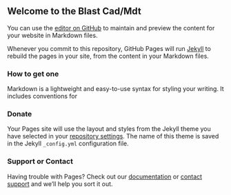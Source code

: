 ## Welcome to the Blast Cad/Mdt

You can use the [editor on GitHub](https://github.com/cbrown7752/Blast-CAD-MDT/edit/gh-pages/index.md) to maintain and preview the content for your website in Markdown files.

Whenever you commit to this repository, GitHub Pages will run [Jekyll](https://jekyllrb.com/) to rebuild the pages in your site, from the content in your Markdown files.

### How to get one

Markdown is a lightweight and easy-to-use syntax for styling your writing. It includes conventions for



### Donate

Your Pages site will use the layout and styles from the Jekyll theme you have selected in your [repository settings](https://github.com/cbrown7752/Blast-CAD-MDT/settings/pages). The name of this theme is saved in the Jekyll `_config.yml` configuration file.

### Support or Contact

Having trouble with Pages? Check out our [documentation](https://docs.github.com/categories/github-pages-basics/) or [contact support](https://support.github.com/contact) and we’ll help you sort it out.
